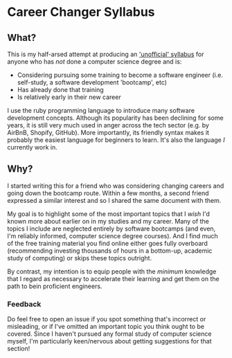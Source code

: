 # Career Changer Syllabus

## What?

This is my half-arsed attempt at producing an ['unofficial' syllabus](https://github.com/will-gant/career-changer-syllabus/blob/main/syllabus.md) for anyone who has _not_ done a computer science degree and is:
* Considering pursuing some training to become a software engineer (i.e. self-study, a software development 'bootcamp', etc)
* Has already done that training
* Is relatively early in their new career

I use the ruby programming language to introduce many software development concepts. Although its popularity has been declining for some years, it is still very much used in anger across the tech sector (e.g. by AirBnB, Shopify, GitHub). More importantly, its friendly syntax makes it probably the easiest language for beginners to learn. It's also the language _I_ currently work in.

## Why?

I started writing this for a friend who was considering changing careers and going down the bootcamp route. Within a few months, a second friend expressed a similar interest and so I shared the same document with them.

My goal is to highlight some of the most important topics that I _wish_ I'd known more about earlier on in my studies and my career. Many of the topics I include are neglected entirely by software bootcamps (and even, I'm reliably informed, computer science degree courses). And I find much of the free training material you find online either goes fully overboard (recommending investing thousands of hours in a bottom-up, academic study of computing) or skips these topics outright.

By contrast, my intention is to equip people with the _minimum_ knowledge that I regard as necessary to accelerate their learning and get them on the path to bein proficient engineers.

### Feedback

Do feel free to open an issue if you spot something that's incorrect or misleading, or if I've omitted an important topic you think ought to be covered. Since I haven't pursued any formal study of computer science myself, I'm particularly keen/nervous about getting suggestions for that section!
